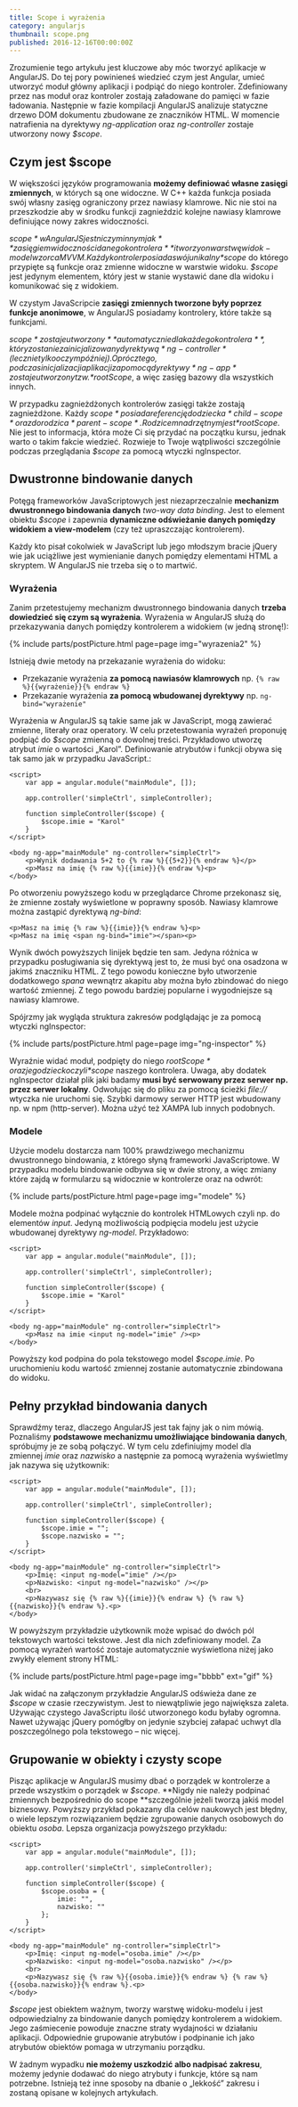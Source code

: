 ```yaml
---
title: Scope i wyrażenia
category: angularjs
thumbnail: scope.png
published: 2016-12-16T00:00:00Z
---
```

Zrozumienie tego artykułu jest kluczowe aby móc tworzyć aplikacje w AngularJS. Do tej pory powinieneś wiedzieć czym jest Angular, umieć utworzyć moduł główny aplikacji i podpiąć do niego kontroler. Zdefiniowany przez nas moduł oraz kontroler zostają załadowane do pamięci w fazie ładowania. Następnie w fazie kompilacji AngularJS analizuje statyczne drzewo DOM dokumentu zbudowane ze znaczników HTML. W momencie natrafienia na dyrektywy *ng-application* oraz *ng-controller* zostaje utworzony nowy *$scope*.

<!--more-->

## Czym jest $scope

W większości języków programowania **możemy definiować własne zasięgi zmiennych**, w których są one widoczne. W C++ każda funkcja posiada swój własny zasięg ograniczony przez nawiasy klamrowe. Nic nie stoi na przeszkodzie aby w środku funkcji zagnieździć kolejne nawiasy klamrowe definiujące nowy zakres widoczności.

*$scope* w AngularJS jest niczym innym jak **zasięgiem widoczności danego kontrolera** i tworzy on warstwę widok-model wzorca MVVM. Każdy kontroler posiada swój unikalny *$scope* do którego przypięte są funkcje oraz zmienne widoczne w warstwie widoku. *$scope* jest jedynym elementem, który jest w stanie wystawić dane dla widoku i komunikować się z widokiem.

W czystym JavaScripcie **zasięgi zmiennych tworzone były poprzez funkcje anonimowe**, w AngularJS posiadamy kontrolery, które także są funkcjami.

*$scope* zostaje utworzony **automatycznie dla każdego kontrolera**, który zostanie zainicjalizowany dyrektywą *ng-controller* (lecz nie tylko o czym później). Oprócz tego, podczas inicjalizacji aplikacji za pomocą dyrektywy *ng-app* zostaje utworzony tzw. *$rootScope*, a więc zasięg bazowy dla wszystkich innych.

W przypadku zagnieżdżonych kontrolerów zasięgi także zostają zagnieżdżone. Każdy *$scope* posiada referencję do dziecka *child-scope* oraz do rodzica *parent-scope*. Rodzicem nadrzętnym jest *$rootScope*. Nie jest to informacja, która może Ci się przydać na początku kursu, jednak warto o takim fakcie wiedzieć. Rozwieje to Twoje wątpliwości szczególnie podczas przeglądania *$scope* za pomocą wtyczki ngInspector.

## Dwustronne bindowanie danych

Potęgą frameworków JavaScriptowych jest niezaprzeczalnie **mechanizm dwustronnego bindowania danych** *two-way data binding*. Jest to element obiektu *$scope* i zapewnia **dynamiczne odświeżanie danych pomiędzy widokiem a view-modelem** (czy też upraszczając kontrolerem).

Każdy kto pisał cokolwiek w JavaScript lub jego młodszym bracie jQuery wie jak uciążliwe jest wymienianie danych pomiędzy elementami HTML a skryptem. W AngularJS nie trzeba się o to martwić.

### Wyrażenia

Zanim przetestujemy mechanizm dwustronnego bindowania danych **trzeba dowiedzieć się czym są wyrażenia**. Wyrażenia w AngularJS służą do przekazywania danych pomiędzy kontrolerem a widokiem (w jedną stronę!):

{% include parts/postPicture.html page=page img="wyrazenia2" %}

Istnieją dwie metody na przekazanie wyrażenia do widoku:

- Przekazanie wyrażenia **za pomocą nawiasów klamrowych** np. `{% raw %}{{wyrażenie}}{% endraw %}`
- Przekazanie wyrażenia **za pomocą wbudowanej dyrektywy** np. `ng-bind="wyrażenie"`

Wyrażenia w AngularJS są takie same jak w JavaScript, mogą zawierać zmienne, literały oraz operatory. W celu przetestowania wyrażeń proponuję podpiąć do *$scope* zmienną o dowolnej treści. Przykładowo utworzę atrybut *imie* o wartości &#8222;Karol&#8221;. Definiowanie atrybutów i funkcji obywa się tak samo jak w przypadku JavaScript.:

	<script>
	    var app = angular.module("mainModule", []);
	    
	    app.controller('simpleCtrl', simpleController);
	    
	    function simpleController($scope) {
	        $scope.imie = "Karol"
	    }
	</script>
	
	<body ng-app="mainModule" ng-controller="simpleCtrl">
	    <p>Wynik dodawania 5+2 to {% raw %}{{5+2}}{% endraw %}</p>
	    <p>Masz na imię {% raw %}{{imie}}{% endraw %}<p>
	</body>

Po otworzeniu powyższego kodu w przeglądarce Chrome przekonasz się, że zmienne zostały wyświetlone w poprawny sposób. Nawiasy klamrowe można zastąpić dyrektywą *ng-bind*:

	<p>Masz na imię {% raw %}{{imie}}{% endraw %}<p>
	<p>Masz na imię <span ng-bind="imie"></span><p>

Wynik dwóch powyższych linijek będzie ten sam. Jedyna różnica w przypadku posługiwania się dyrektywą jest to, że musi być ona osadzona w jakimś znaczniku HTML. Z tego powodu konieczne było utworzenie dodatkowego *spana* wewnątrz akapitu aby można było zbindować do niego wartość zmiennej. Z tego powodu bardziej popularne i wygodniejsze są nawiasy klamrowe.

Spójrzmy jak wygląda struktura zakresów podglądając je za pomocą wtyczki ngInspector:

{% include parts/postPicture.html page=page img="ng-inspector" %}

Wyraźnie widać moduł, podpięty do niego *$rootScope* oraz jego dziecko czyli *$scope* naszego kontrolera. Uwaga, aby dodatek ngInspector działał plik jaki badamy **musi być serwowany przez serwer np. przez serwer lokalny**. Odwołując się do pliku za pomocą ścieżki *file://* wtyczka nie uruchomi się. Szybki darmowy serwer HTTP jest wbudowany np. w npm (http-server). Można użyć też XAMPA lub innych podobnych.

### Modele

Użycie modelu dostarcza nam 100% prawdziwego mechanizmu dwustronnego bindowania, z którego słyną frameworki JavaScriptowe. W przypadku modelu bindowanie odbywa się w dwie strony, a więc zmiany które zajdą w formularzu są widocznie w kontrolerze oraz na odwrót:

{% include parts/postPicture.html page=page img="modele" %}

Modele można podpinać wyłącznie do kontrolek HTMLowych czyli np. do elementów *input*. Jedyną możliwością podpięcia modelu jest użycie wbudowanej dyrektywy *ng-model*. Przykładowo:

	<script>
	    var app = angular.module("mainModule", []);
	    
	    app.controller('simpleCtrl', simpleController);
	    
	    function simpleController($scope) {
	        $scope.imie = "Karol"
	    }
	</script>
	
	<body ng-app="mainModule" ng-controller="simpleCtrl">
	    <p>Masz na imie <input ng-model="imie" /><p>
	</body>

Powyższy kod podpina do pola tekstowego model *$scope.imie*. Po uruchomieniu kodu wartość zmiennej zostanie automatycznie zbindowana do widoku.

## Pełny przykład bindowania danych

Sprawdźmy teraz, dlaczego AngularJS jest tak fajny jak o nim mówią. Poznaliśmy **podstawowe mechanizmu umożliwiające bindowania danych**, spróbujmy je ze sobą połączyć. W tym celu zdefiniujmy model dla zmiennej *imie* oraz *nazwisko* a następnie za pomocą wyrażenia wyświetlmy jak nazywa się użytkownik:

	<script>
	    var app = angular.module("mainModule", []);
	    
	    app.controller('simpleCtrl', simpleController);
	    
	    function simpleController($scope) {
	        $scope.imie = "";
	        $scope.nazwisko = "";
	    }
	</script>
	
	<body ng-app="mainModule" ng-controller="simpleCtrl">
	    <p>Imię: <input ng-model="imie" /></p>
	    <p>Nazwisko: <input ng-model="nazwisko" /></p>
	    <br>
	    <p>Nazywasz się {% raw %}{{imie}}{% endraw %} {% raw %}{{nazwisko}}{% endraw %}.<p>
	</body>

W powyższym przykładzie użytkownik może wpisać do dwóch pól tekstowych wartości tekstowe. Jest dla nich zdefiniowany model. Za pomocą wyrażeń wartość zostaje automatycznie wyświetlona niżej jako zwykły element strony HTML:

{% include parts/postPicture.html page=page img="bbbb" ext="gif" %}

Jak widać na załączonym przykładzie AngularJS odświeża dane ze *$scope* w czasie rzeczywistym. Jest to niewątpliwie jego największa zaleta. Używając czystego JavaScriptu ilość utworzonego kodu byłaby ogromna. Nawet używając jQuery pomógłby on jedynie szybciej załapać uchwyt dla poszczególnego pola tekstowego &#8211; nic więcej.

## Grupowanie w obiekty i czysty scope

Pisząc aplikacje w AngularJS musimy dbać o porządek w kontrolerze a przede wszystkim o porządek w *$scope*. **Nigdy nie należy podpinać zmiennych bezpośrednio do scope **szczególnie jeżeli tworzą jakiś model biznesowy. Powyższy przykład pokazany dla celów naukowych jest błędny, o wiele lepszym rozwiązaniem będzie zgrupowanie danych osobowych do obiektu *osoba*. Lepsza organizacja powyższego przykładu:

	<script>
	    var app = angular.module("mainModule", []);
	    
	    app.controller('simpleCtrl', simpleController);
	    
	    function simpleController($scope) {
	        $scope.osoba = {
	            imie: "",
	            nazwisko: ""
	        };
	    }
	</script>
	
	<body ng-app="mainModule" ng-controller="simpleCtrl">
	    <p>Imię: <input ng-model="osoba.imie" /></p>
	    <p>Nazwisko: <input ng-model="osoba.nazwisko" /></p>
	    <br>
	    <p>Nazywasz się {% raw %}{{osoba.imie}}{% endraw %} {% raw %}{{osoba.nazwisko}}{% endraw %}.<p>
	</body>

*$scope* jest obiektem ważnym, tworzy warstwę widoku-modelu i jest odpowiedzialny za bindowanie danych pomiędzy kontrolerem a widokiem. Jego zaśmiecenie powoduje znaczne straty wydajności w działaniu aplikacji. Odpowiednie grupowanie atrybutów i podpinanie ich jako atrybutów obiektów pomaga w utrzymaniu porządku.

W żadnym wypadku **nie możemy uszkodzić albo nadpisać zakresu**, możemy jedynie dodawać do niego atrybuty i funkcje, które są nam potrzebne. Istnieją też inne sposoby na dbanie o &#8222;lekkość&#8221; zakresu i zostaną opisane w kolejnych artykułach.